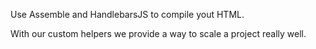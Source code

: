 Use Assemble and HandlebarsJS to compile yout HTML.

With our custom helpers we provide a way to scale a project really well.